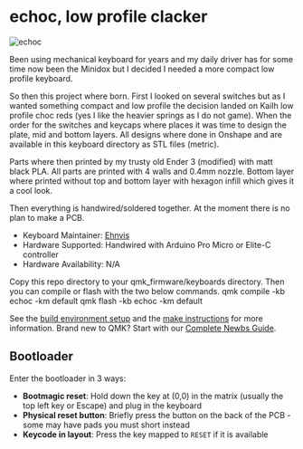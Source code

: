 # echoc, low profile clacker

![echoc](echoc.jpg)

Been using mechanical keyboard for years and my daily driver has for some time
now been the Minidox but I decided I needed a more compact low profile keyboard.

So then this project where born. First I looked on several switches but as I
wanted something compact and low profile the decision landed on Kailh low
profile choc reds (yes I like the heavier springs as I do not game). When the
order for the switches and keycaps where places it was time to design the
plate, mid and bottom layers. All designs where done in Onshape and are
available in this keyboard directory as STL files (metric).

Parts where then printed by my trusty old Ender 3 (modified) with matt black
PLA. All parts are printed with 4 walls and 0.4mm nozzle. Bottom layer where
printed without top and bottom layer with hexagon infill which gives it a cool
look.

Then everything is handwired/soldered together. At the moment there is no plan
to make a PCB.

* Keyboard Maintainer: [Ehnvis](https://github.com/Ehnvis)
* Hardware Supported: Handwired with Arduino Pro Micro or Elite-C controller
* Hardware Availability: N/A

Copy this repo directory to your qmk_firmware/keyboards directory.
Then you can compile or flash with the two below commands.
    qmk compile -kb echoc -km default
    qmk flash -kb echoc -km default

See the [build environment setup](https://docs.qmk.fm/#/getting_started_build_tools) and the [make instructions](https://docs.qmk.fm/#/getting_started_make_guide) for more information. Brand new to QMK? Start with our [Complete Newbs Guide](https://docs.qmk.fm/#/newbs).

## Bootloader

Enter the bootloader in 3 ways:

* **Bootmagic reset**: Hold down the key at (0,0) in the matrix (usually the top left key or Escape) and plug in the keyboard
* **Physical reset button**: Briefly press the button on the back of the PCB - some may have pads you must short instead
* **Keycode in layout**: Press the key mapped to `RESET` if it is available
